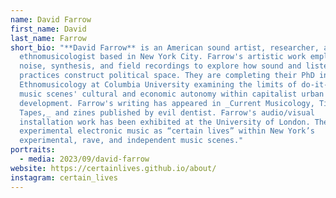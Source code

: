 ```yaml
---
name: David Farrow
first_name: David
last_name: Farrow
short_bio: "**David Farrow** is an American sound artist, researcher, and
  ethnomusicologist based in New York City. Farrow's artistic work employs
  noise, synthesis, and field recordings to explore how sound and listening
  practices construct political space. They are completing their PhD in
  Ethnomusicology at Columbia University examining the limits of do-it-yourself
  music scenes' cultural and economic autonomy within capitalist urban
  development. Farrow's writing has appeared in _Current Musicology, Tiny Mix
  Tapes,_ and zines published by evil dentist. Farrow's audio/visual
  installation work has been exhibited at the University of London. They perform
  experimental electronic music as “certain lives” within New York’s
  experimental, rave, and independent music scenes."
portraits:
  - media: 2023/09/david-farrow
website: https://certainlives.github.io/about/
instagram: certain_lives
---
```

